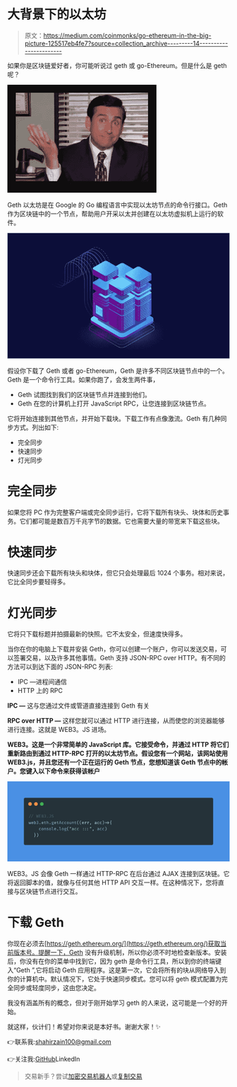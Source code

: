 # 大背景下的以太坊

> 原文：<https://medium.com/coinmonks/go-ethereum-in-the-big-picture-125517eb4fe7?source=collection_archive---------14----------------------->

如果你是区块链爱好者，你可能听说过 geth 或 go-Ethereum。但是什么是 geth 呢？

![](img/406704f8d8736741df9aa5c71e2643c1.png)

Geth 以太坊是在 Google 的 Go 编程语言中实现以太坊节点的命令行接口。Geth 作为区块链中的一个节点，帮助用户开采以太并创建在以太坊虚拟机上运行的软件。

![](img/02f4da4555536071d378d5203c52414e.png)

假设你下载了 Geth 或者 go-Ethereum，Geth 是许多不同区块链节点中的一个。Geth 是一个命令行工具。如果你跑了，会发生两件事，

*   Geth 试图找到我们的区块链节点并连接到他们。
*   Geth 在您的计算机上打开 JavaScript RPC，让您连接到区块链节点。

它将开始连接到其他节点，并开始下载块。下载工作有点像激流。Geth 有几种同步方式。列出如下:

*   完全同步
*   快速同步
*   灯光同步

# 完全同步

如果您将 PC 作为完整客户端或完全同步运行，它将下载所有块头、块体和历史事务。它们都可能是数百万千兆字节的数据。它也需要大量的带宽来下载这些块。

# 快速同步

快速同步还会下载所有块头和块体，但它只会处理最后 1024 个事务。相对来说，它比全同步要轻得多。

# 灯光同步

它将只下载标题并拍摄最新的快照。它不太安全，但速度快得多。

当你在你的电脑上下载并安装 Geth，你可以创建一个账户，你可以发送交易，可以签署交易，以及许多其他事情。Geth 支持 JSON-RPC over HTTP。有不同的方法可以到达下面的 JSON-RPC 列表:

*   IPC —进程间通信
*   HTTP 上的 RPC

**IPC —** 这与您通过文件或管道直接连接到 Geth 有关

**RPC over HTTP —** 这样您就可以通过 HTTP 进行连接，从而使您的浏览器能够进行连接。这就是 WEB3。JS 进场。

**WEB3。这是一个非常简单的 JavaScript 库。它接受命令，并通过 HTTP 将它们重新路由到通过 HTTP-RPC 打开的以太坊节点。假设您有一个网站，该网站使用 WEB3.js，并且您还有一个正在运行的 Geth 节点，您想知道该 Geth 节点中的帐户。您键入以下命令来获得该帐户**

![](img/9e17edc7896672e70b6406f8be67163b.png)

WEB3。JS 会像 Geth 一样通过 HTTP-RPC 在后台通过 AJAX 连接到区块链。它将返回脚本的值，就像与任何其他 HTTP API 交互一样。在这种情况下，您将直接与区块链节点进行交互。

# 下载 Geth

你现在必须去[https://geth.ethereum.org/](https://geth.ethereum.org/)获取当前版本号。提醒一下，Geth 没有升级机制，所以你必须不时地检查新版本。安装后，你没有在你的菜单中找到它，因为 geth 是命令行工具，所以到你的终端键入“Geth ”,它将启动 Geth 应用程序。这是第一次，它会将所有的块从网络导入到你的计算机中。默认情况下，它处于快速同步模式。您可以将 geth 模式配置为完全同步或轻度同步，这由您决定。

我没有涵盖所有的概念，但对于刚开始学习 geth 的人来说，这可能是一个好的开始。

就这样，伙计们！希望对你来说是本好书。谢谢大家！✨

👉联系我:shahirzain100@gmail.com

👉关注我:[GitHub](https://github.com/ShahirZain)LinkedIn

> 交易新手？尝试[加密交易机器人](/coinmonks/crypto-trading-bot-c2ffce8acb2a)或[复制交易](/coinmonks/top-10-crypto-copy-trading-platforms-for-beginners-d0c37c7d698c)